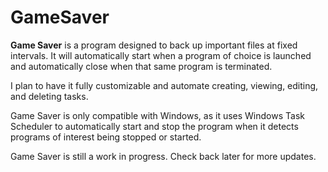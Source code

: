 # GameSaver

**Game Saver** is a program designed to back up important files at fixed intervals.
It will automatically start when a program of choice is launched and automatically close
when that same program is terminated.

I plan to have it fully customizable and automate creating, viewing, editing, and deleting tasks.

Game Saver is only compatible with Windows, as it uses Windows Task Scheduler to
automatically start and stop the program when it detects programs of interest
being stopped or started.

Game Saver is still a work in progress. Check back later for more updates.
